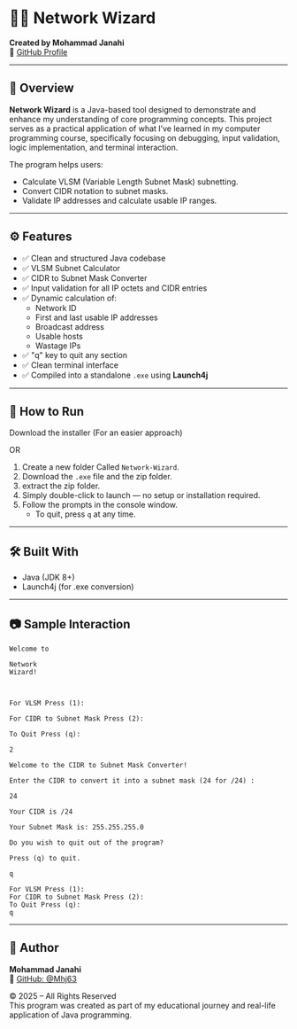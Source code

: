 # 🧙‍♂️ Network Wizard

**Created by Mohammad Janahi**  
🔗 [GitHub Profile](https://github.com/Mhj63)

---

## 📌 Overview

**Network Wizard** is a Java-based tool designed to demonstrate and enhance my understanding of core programming concepts. This project serves as a practical application of what I’ve learned in my computer programming course, specifically focusing on debugging, input validation, logic implementation, and terminal interaction.

The program helps users:
- Calculate VLSM (Variable Length Subnet Mask) subnetting.
- Convert CIDR notation to subnet masks.
- Validate IP addresses and calculate usable IP ranges.

---

## ⚙️ Features

- ✅ Clean and structured Java codebase
- ✅ VLSM Subnet Calculator
- ✅ CIDR to Subnet Mask Converter
- ✅ Input validation for all IP octets and CIDR entries
- ✅ Dynamic calculation of:
  - Network ID
  - First and last usable IP addresses
  - Broadcast address
  - Usable hosts
  - Wastage IPs
- ✅ "q" key to quit any section
- ✅ Clean terminal interface
- ✅ Compiled into a standalone `.exe` using **Launch4j**

---

## 🚀 How to Run

Download the installer (For an easier approach)

OR

1. Create a new folder Called `Network-Wizard`.
2.  Download the `.exe` file and the zip folder.
3.  extract the zip folder.
4. Simply double-click to launch — no setup or installation required.
5. Follow the prompts in the console window.
   - To quit, press `q` at any time.

---

## 🛠️ Built With

- Java (JDK 8+)
- Launch4j (for .exe conversion)

---

## 📷 Sample Interaction

```
Welcome to

Network
Wizard!
 


For VLSM Press (1):

For CIDR to Subnet Mask Press (2):

To Quit Press (q):

2

Welcome to the CIDR to Subnet Mask Converter!

Enter the CIDR to convert it into a subnet mask (24 for /24) :

24

Your CIDR is /24

Your Subnet Mask is: 255.255.255.0

Do you wish to quit out of the program?

Press (q) to quit.

q

For VLSM Press (1):
For CIDR to Subnet Mask Press (2):
To Quit Press (q):
q
```
---

## 👤 Author

**Mohammad Janahi**  
🔗 [GitHub: @Mhj63](https://github.com/Mhj63)

© 2025 – All Rights Reserved  
This program was created as part of my educational journey and real-life application of Java programming.


